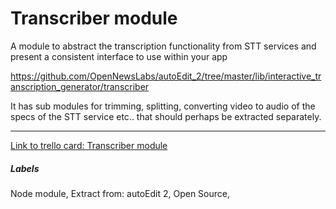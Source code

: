 # Transcriber module

A module to abstract the transcription functionality from STT services and present a consistent interface to use within your app 

https://github.com/OpenNewsLabs/autoEdit_2/tree/master/lib/interactive_transcription_generator/transcriber

It has sub modules for trimming, splitting, converting video to audio of the specs of the STT service etc.. that should perhaps be extracted separately.

---

[Link to trello card: Transcriber module](https://trello.com/c/7jSJ7Bc1)

##### Labels

Node module, Extract from: autoEdit 2, Open Source, 